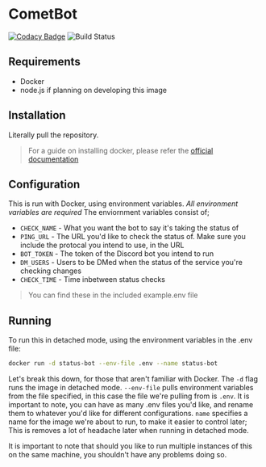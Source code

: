 # CometBot

[![Codacy Badge](https://api.codacy.com/project/badge/Grade/b60512c7a77f4f6caae8640a73932302)](https://www.codacy.com/app/Thedude7054/status-discord-bot?utm_source=github.com&amp;utm_medium=referral&amp;utm_content=Thedude7054/status-discord-bot&amp;utm_campaign=Badge_Grade) ![Build Status](https://travis-ci.com/Thedude7054/status-discord-bot.svg?branch=master)

## Requirements

- Docker
- node.js if planning on developing this image

## Installation

Literally pull the repository.
> For a guide on installing docker, please refer the [official documentation](https://docs.docker.com/docker-for-windows/install/)

## Configuration

This is run with Docker, using environment variables. *All environment variables are required*
The enviornment variables consist of;
* ```CHECK_NAME``` - What you want the bot to say it's taking the status of
* ```PING_URL``` - The URL you'd like to check the status of. Make sure you include the protocal you intend to use, in the URL
* ```BOT_TOKEN``` - The token of the Discord bot you intend to run
* ```DM_USERS``` - Users to be DMed when the status of the service you're checking changes
* ```CHECK_TIME``` - Time inbetween status checks

> You can find these in the included example.env file

## Running

To run this in detached mode, using the environment variables in the .env file: 
```bash
docker run -d status-bot --env-file .env --name status-bot
```
Let's break this down, for those that aren't familiar with Docker. The ```-d``` flag runs the image in detached mode. ```--env-file``` pulls environment variables from the file specified, in this case the file we're pulling from is ```.env```. It is important to note, you can have as many .env files you'd like, and rename them to whatever you'd like for different configurations. ```name``` specifies a name for the image we're about to run, to make it easier to control later; This is removes a lot of headache later when running in detached mode.

It is important to note that should you like to run multiple instances of this on the same machine, you shouldn't have any problems doing so.